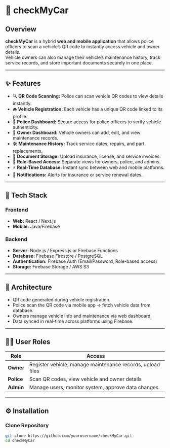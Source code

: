 # 🚗 checkMyCar

## Overview
**checkMyCar** is a hybrid **web and mobile application** that allows police officers to scan a vehicle’s QR code to instantly access vehicle and owner details.  
Vehicle owners can also manage their vehicle’s maintenance history, track service records, and store important documents securely in one place.

---

## ✨ Features
- 🔍 **QR Code Scanning:** Police can scan vehicle QR codes to view details instantly.  
- 🚘 **Vehicle Registration:** Each vehicle has a unique QR code linked to its profile.  
- 👮 **Police Dashboard:** Secure access for police officers to verify vehicle authenticity.  
- 🧾 **Owner Dashboard:** Vehicle owners can add, edit, and view maintenance records.  
- 🛠️ **Maintenance History:** Track service dates, repairs, and part replacements.  
- 📄 **Document Storage:** Upload insurance, license, and service invoices.  
- 🔐 **Role-Based Access:** Separate views for owners, police, and admins.  
- ⚡ **Real-Time Database:** Instant sync between web and mobile platforms.  
- 🔔 **Notifications:** Alerts for insurance or service renewal dates.

---

## 🧩 Tech Stack
### Frontend
- **Web:** React / Next.js  
- **Mobile:** Java/Firebase  

### Backend
- **Server:** Node.js / Express.js or Firebase Functions  
- **Database:** Firebase Firestore / PostgreSQL  
- **Authentication:** Firebase Auth (Email/Password, Role-based access)  
- **Storage:** Firebase Storage / AWS S3  

---

## 🧱 Architecture
- QR code generated during vehicle registration.
- Police scan the QR code via mobile app → fetch vehicle data from database.
- Owners manage vehicle info and maintenance via web dashboard.
- Data synced in real-time across platforms using Firebase.

---

## 🧑‍💻 User Roles
| Role | Access |
|------|---------|
| **Owner** | Register vehicle, manage maintenance records, upload files |
| **Police** | Scan QR codes, view vehicle and owner details |
| **Admin** | Manage users, monitor system, approve data changes |

---

## ⚙️ Installation
### Clone Repository
```bash
git clone https://github.com/yourusername/checkMyCar.git
cd checkMyCar
